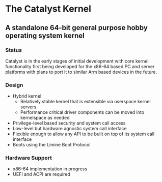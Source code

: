 # The Catalyst Kernel

## A standalone 64-bit general purpose hobby operating system kernel

### Status

Catalyst is in the early stages of initial development with core kernel functionality first being developed for
the x86-64 based PC and server platforms with plans to port it to similar Arm based devices in the future.

### Design
- Hybrid kernel
    - Relatively stable kernel that is extensible via userspace kernel servers
    - Performance critical driver components can be moved into kernelspace as needed
- Privilege-level based security and system call access
- Low-level but hardware agnostic system call interface
- Flexible enough to allow any API to be built on top of its system call interface
- Boots using the Limine Boot Protocol

### Hardware Support
- x86-64 implementation in progress
- UEFI and ACPI are required